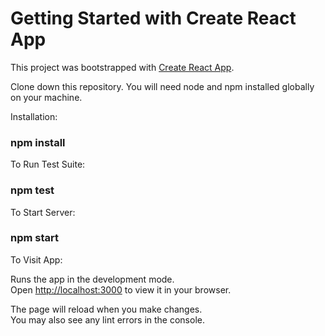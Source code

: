 # Getting Started with Create React App

This project was bootstrapped with [Create React App](https://github.com/facebook/create-react-app).

Clone down this repository. You will need node and npm installed globally on your machine.

Installation:

### npm install

To Run Test Suite:

### npm test

To Start Server:

### npm start

To Visit App:

Runs the app in the development mode.\
Open [http://localhost:3000](http://localhost:3000) to view it in your browser.

The page will reload when you make changes.\
You may also see any lint errors in the console.
